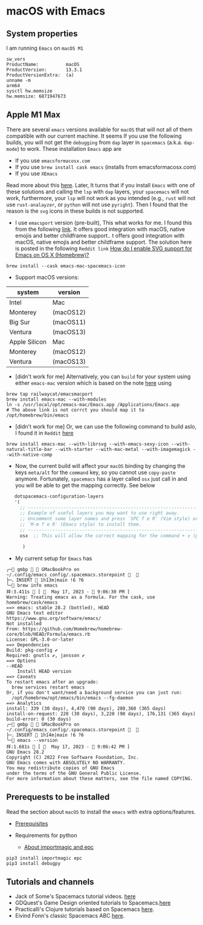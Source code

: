 # macOS with Emacs
## System properties
I am running `Emacs` on `macOS M1`

```shell
sw_vers
ProductName:          macOS
ProductVersion:       13.3.1
ProductVersionExtra:  (a)
unname -m
arm64
sysctl hw.memsize
hw.memsize: 6871947673
```

## Apple M1 Max
There are several `emacs` versions available for `macOS` that will not all of
them compatible with our current machine. It seems If you use the following
builds, you will not get the `debugging` from `dap` layer in `spacemacs`
(a.k.a. `dap-mode`) to work. These installation `Emacs` app are

- If you use `emacsformacosx.com`
- If you use `brew install cask emacs` (installs from emacsformacosx.com)
- If you use `XEmacs`

Read more about this
[here](https://github.com/doomemacs/doomemacs/blob/master/docs/getting_started.org).
Later, It turns that if you install `Emacs` with one of these solutions and
calling the `lsp` with `dap` layers, your `spacemacs` will not work,
furthermore, your `lsp` will not work as you intended (e.g., `rust` will not
use `rust-analayzer`, or `python` will not use `pyright`). Then I found that
the reason is the `svg` icons in these builds is not supported.

- I use `emacsport` version (pre-built), This what works for me. I found this
  from the following
  [link](https://github.com/railwaycat/homebrew-emacsmacport). It offers good
  integration with macOS, native emojis and better childframe support.. t
  offers good integration with macOS, native emojis and better childframe
  support. The solution here is posted in the following `Reddit link` [How do I
  enable SVG support for Emacs on OS X
  (Homebrew)?](https://www.reddit.com/r/emacs/comments/33zur0/how_do_i_enable_svg_support_for_emacs_on_os_x/)

```shell
brew install --cask emacs-mac-spacemacs-icon
```
- Support macOS versions:

| system        | version   |
| --------      | --------- |
| Intel         | Mac       |
| Monterey      | (macOS12) |
| Big Sur       | (macOS11) |
| Ventura       | (macOS13) |
| Apple Silicon | Mac       |
| Monterey      | (macOS12) |
| Ventura       | (macOS13)

- [didn't work for me] Alternatively, you can `build` for your system using either
  `emacs-mac` version which is based on the note
  [here](https://github.com/doomemacs/doomemacs/blob/master/docs/getting_started.org)
  using

```shell
brew tap railwaycat/emacsmacport
brew install emacs-mac --with-modules
ln -s /usr/local/opt/emacs-mac/Emacs.app /Applications/Emacs.app
# The above link is not corrct you should map it to /opt/homebrew/bin/emacs
```
- [didn't work for me] Or, we can use the following command to build aslo, I
  found it in `Reddit`
  [here](https://www.reddit.com/r/emacs/comments/z2kq1d/help_a_newbie_out/)

```shell
brew install emacs-mac --with-librsvg --with-emacs-sexy-icon --with-natural-title-bar --with-starter --with-mac-metal --with-imagemagick --with-native-comp
```

- Now, the current build will affect your `macOS` binding by changing the keys
  `meta/alt` for the `command` key, so you cannot use `copy-paste` anymore.
  Fortunately, `spacemacs` has a layer called `osx` just call in and you will
  be able to get the mapping correctly. See below

```lisp
   dotspacemacs-configuration-layers
   '(
     ;; ----------------------------------------------------------------
     ;; Example of useful layers you may want to use right away.
     ;; Uncomment some layer names and press `SPC f e R' (Vim style) or
     ;; `M-m f e R' (Emacs style) to install them.
     ;; ----------------------------------------------------------------
     osx  ;; This will allow the correct mapping for the command + v (paste)

      )

```

- My current setup for `Emacs` has
```shell
╭─ gmbp   GMacBookPro on ~/.config/emacs_config/.spacemacs.storepoint   
├─ﮧ INSERT  1h13m|main !6 ?6
╰─ brew info emacs                                                                                                                                                                                                                                                       祥:3.411s  [   May 17, 2023 -  9:06:30 PM ]
Warning: Treating emacs as a formula. For the cask, use homebrew/cask/emacs
==> emacs: stable 28.2 (bottled), HEAD
GNU Emacs text editor
https://www.gnu.org/software/emacs/
Not installed
From: https://github.com/Homebrew/homebrew-core/blob/HEAD/Formula/emacs.rb
License: GPL-3.0-or-later
==> Dependencies
Build: pkg-config ✔
Required: gnutls ✔, jansson ✔
==> Options
--HEAD
	Install HEAD version
==> Caveats
To restart emacs after an upgrade:
  brew services restart emacs
Or, if you don't want/need a background service you can just run:
  /opt/homebrew/opt/emacs/bin/emacs --fg-daemon
==> Analytics
install: 339 (30 days), 4,470 (90 days), 280,360 (365 days)
install-on-request: 220 (30 days), 3,220 (90 days), 176,131 (365 days)
build-error: 0 (30 days)
╭─ gmbp   GMacBookPro on ~/.config/emacs_config/.spacemacs.storepoint   
├─ﮧ INSERT  1h14m|main !6 ?6
╰─ emacs --version                                                                                                                                                                                                                                                       祥:1.681s  [   May 17, 2023 -  9:06:42 PM ]
GNU Emacs 28.2
Copyright (C) 2022 Free Software Foundation, Inc.
GNU Emacs comes with ABSOLUTELY NO WARRANTY.
You may redistribute copies of GNU Emacs
under the terms of the GNU General Public License.
For more information about these matters, see the file named COPYING.
```

## Prerequests to be installed
Read the section about `macOS` to install the `emacs` with extra options/features.
- [Prerequisites](https://github.com/syl20bnr/spacemacs)

- Requirements for python
  - [About importmagic and epc](https://stackoverflow.com/questions/49065606/how-to-fix-spacemacs-importmagic-and-or-epc-not-found)
```shell
pip3 install importmagic epc
pip3 install debugpy
```

## Tutorials and channels
- Jack of Some's Spacemacs tutorial videos. [here](https://www.youtube.com/watch?v=r-BHx7VNX5s&list=PLd_Oyt6lAQ8Rxb0HUnGbRrn6R4Cdt2yoI)
- GDQuest's Game Design oriented tutorials to Spacemacs.[here](https://www.youtube.com/watch?v=hCNOB5jjtmc&list=PLhqJJNjsQ7KFkMVBunWWzFD8SlH714qm4)
- Practicalli's Clojure tutorials based on Spacemacs [here](https://www.youtube.com/watch?v=jMJ58Gcc1RI&list=PLpr9V-R8ZxiCHMl2_dn1Fovcd34Oz45su).
- Eivind Fonn's classic Spacemacs ABC [here](https://www.youtube.com/watch?v=ZFV5EqpZ6_s&list=PLrJ2YN5y27KLhd3yNs2dR8_inqtEiEweE).
